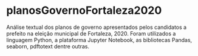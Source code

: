# planosGovernoFortaleza2020
Análise textual dos planos de governo apresentados pelos candidatos a prefeito na eleição municipal de Fortaleza, 2020.
Foram utilizados a linguagem Python, a plataforma Jupyter Notebook, as bibliotecas Pandas, seaborn, pdftotext dentre outras.
